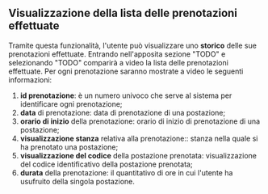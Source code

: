 ## Visualizzazione della lista delle prenotazioni effettuate
Tramite questa funzionalità, l'utente può visualizzare uno **storico** delle sue prenotazioni effettuate.
Entrando nell'apposita sezione "TODO" e selezionando "TODO" comparirà a video la lista delle prenotazioni effettuate.
Per ogni prenotazione saranno mostrate a video le seguenti informazioni:
1. **id prenotazione**: è un numero univoco che serve al sistema per identificare ogni prenotazione;
2. **data** di prenotazione: data di prenotazione di una postazione;
3. **orario di inizio** della prenotazione: orario di inizio di prenotazione di una postazione;
4. **visualizzazione stanza** relativa alla prenotazione:: stanza nella quale si ha prenotato una postazione;
5. **visualizzazione del codice** della postazione prenotata: visualizzazione del codice identificativo della postazione prenotata;
6. **durata** della prenotazione: il quantitativo di ore in cui l'utente ha usufruito della singola postazione.